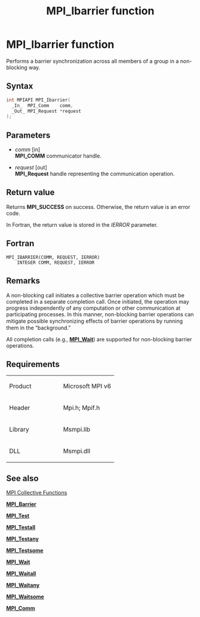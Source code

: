 ﻿---
title: MPI_Ibarrier function
TOCTitle: MPI_Ibarrier function
ms:assetid: F55E976F-7B43-4355-9471-F5DD66C64F4D
ms:mtpsurl: https://msdn.microsoft.com/en-us/library/Dn985827(v=VS.85)
ms:contentKeyID: 65288031
ms.date: 03/28/2018
mtps_version: v=VS.85
f1_keywords:
- MPI_IBARRIER
- mpif/MPI_Ibarrier
- mpi/MPI_IBARRIER
dev_langs:
- C++
- C
api_location:
- Msmpi.dll
api_name:
- MPI_Ibarrier
api_type:
- DLLExport
product:
- Windows
topic_type:
- apiref
- kbSyntax
product_family_name: VS
ROBOTS: INDEX,FOLLOW
---

# MPI\_Ibarrier function

Performs a barrier synchronization across all members of a group in a non-blocking way.

## Syntax

``` c++
int MPIAPI MPI_Ibarrier(
  _In_  MPI_Comm    comm,
  _Out_ MPI_Request *request
);
```

## Parameters

  - *comm* \[in\]  
    **MPI\_COMM** communicator handle.

  - *request* \[out\]  
    **MPI\_Request** handle representing the communication operation.

## Return value

Returns **MPI\_SUCCESS** on success. Otherwise, the return value is an error code.

In Fortran, the return value is stored in the *IERROR* parameter.

## Fortran

    MPI_IBARRIER(COMM, REQUEST, IERROR)
        INTEGER COMM, REQUEST, IERROR

## Remarks

A non-blocking call initiates a collective barrier operation which must be completed in a separate completion call. Once initiated, the operation may progress independently of any computation or other communication at participating processes. In this manner, non-blocking barrier operations can mitigate possible synchronizing eﬀects of barrier operations by running them in the “background.”

All completion calls (e.g., [**MPI\_Wait**](mpi-wait-function.md)) are supported for non-blocking barrier operations.

## Requirements

<table>
<colgroup>
<col style="width: 50%" />
<col style="width: 50%" />
</colgroup>
<tbody>
<tr class="odd">
<td><p>Product</p></td>
<td><p>Microsoft MPI v6</p></td>
</tr>
<tr class="even">
<td><p>Header</p></td>
<td>Mpi.h;
Mpif.h</td>
</tr>
<tr class="odd">
<td><p>Library</p></td>
<td>Msmpi.lib</td>
</tr>
<tr class="even">
<td><p>DLL</p></td>
<td>Msmpi.dll</td>
</tr>
</tbody>
</table>


## See also

[MPI Collective Functions](mpi-collective-functions.md)

[**MPI\_Barrier**](mpi-barrier-function.md)

[**MPI\_Test**](mpi-test-function.md)

[**MPI\_Testall**](mpi-testall-function.md)

[**MPI\_Testany**](mpi-testany-function.md)

[**MPI\_Testsome**](mpi-testsome-function.md)

[**MPI\_Wait**](mpi-wait-function.md)

[**MPI\_Waitall**](mpi-waitall-function.md)

[**MPI\_Waitany**](mpi-waitany-function.md)

[**MPI\_Waitsome**](mpi-waitsome-function.md)

[**MPI\_Comm**](mpi-comm-enumeration.md)

